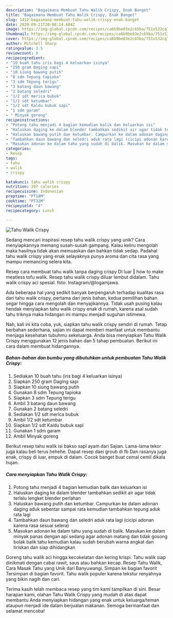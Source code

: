 ```yaml
---
description: "Bagaimana Membuat Tahu Walik Crispy, Enak Banget"
title: "Bagaimana Membuat Tahu Walik Crispy, Enak Banget"
slug: 1412-bagaimana-membuat-tahu-walik-crispy-enak-banget
date: 2020-09-21T20:08:14.684Z
image: https://img-global.cpcdn.com/recipes/ca6b9be83e2c65ba/751x532cq70/tahu-walik-crispy-foto-resep-utama.jpg
thumbnail: https://img-global.cpcdn.com/recipes/ca6b9be83e2c65ba/751x532cq70/tahu-walik-crispy-foto-resep-utama.jpg
cover: https://img-global.cpcdn.com/recipes/ca6b9be83e2c65ba/751x532cq70/tahu-walik-crispy-foto-resep-utama.jpg
author: Mitchell Sharp
ratingvalue: 3.5
reviewcount: 8
recipeingredient:
- "10 buah tahu iris bagi 4 keluarkan isinya"
- "250 gram Daging sapi"
- "10 siung bawang putih"
- "8 sdm Tepung tapioka"
- "3 sdm Tepung terigu"
- "3 batang daun bawang"
- "2 batang seledri"
- "1/2 sdt merica bubuk"
- "1/2 sdt ketumbar"
- "1/2 sdt Kaldu bubuk sapi"
- "1 sdm garam"
- " Minyak goreng"
recipeinstructions:
- "Potong tahu menjadi 4 bagian kemudian balik dan keluarkan isi"
- "Haluskan daging ke dalam blender tambahkan sedikit air agar tidak terlalu lengket blender perlahan"
- "Haluskan bawang putih dan ketumbar. Campurkan ke dalam adonan daging aduk sebentar sampai rata kemudian tambahkan tepung aduk rata lagi"
- "Tambahkan daun bawang dan seledri aduk rata lagi (cicipi adonan karena rasa sesuai selera)"
- "Masukan adonan ke dalam tahu yang sudah di balik. Masukan ke dalam minyak panas dengan api sedang agar adonan matang dan tidak gosong bolak balik tahu kemudian kalau sudah berubah warna angkat dan tiriskan dan siap dihidangkan"
categories:
- Resep
tags:
- tahu
- walik
- crispy

katakunci: tahu walik crispy 
nutrition: 207 calories
recipecuisine: Indonesian
preptime: "PT18M"
cooktime: "PT32M"
recipeyield: "4"
recipecategory: Lunch

---
```



![Tahu Walik Crispy](https://img-global.cpcdn.com/recipes/ca6b9be83e2c65ba/751x532cq70/tahu-walik-crispy-foto-resep-utama.jpg)

Sedang mencari inspirasi resep tahu walik crispy yang unik? Cara menyiapkannya memang susah-susah gampang. Kalau keliru mengolah maka hasilnya tidak akan memuaskan dan bahkan tidak sedap. Padahal tahu walik crispy yang enak selayaknya punya aroma dan cita rasa yang mampu memancing selera kita.

Resep cara membuat tahu walik tanpa daging crispy DI luar ‖ how to make meatless tofu walik. Resep tahu walik crispy diluar lembut didalam. Tahu walik crispy aci spesial. foto: Instagram/@logamjawa.

Ada beberapa hal yang sedikit banyak berpengaruh terhadap kualitas rasa dari tahu walik crispy, pertama dari jenis bahan, kedua pemilihan bahan segar hingga cara mengolah dan menyajikannya. Tidak usah pusing kalau hendak menyiapkan tahu walik crispy enak di rumah, karena asal sudah tahu triknya maka hidangan ini mampu menjadi suguhan istimewa.


Nah, kali ini kita coba, yuk, siapkan tahu walik crispy sendiri di rumah. Tetap berbahan sederhana, sajian ini dapat memberi manfaat untuk membantu menjaga kesehatan tubuhmu sekeluarga. Anda bisa menyiapkan Tahu Walik Crispy menggunakan 12 jenis bahan dan 5 tahap pembuatan. Berikut ini cara dalam membuat hidangannya.

<!--inarticleads1-->

##### Bahan-bahan dan bumbu yang dibutuhkan untuk pembuatan Tahu Walik Crispy:

1. Sediakan 10 buah tahu (iris bagi 4 keluarkan isinya)
1. Siapkan 250 gram Daging sapi
1. Siapkan 10 siung bawang putih
1. Gunakan 8 sdm Tepung tapioka
1. Siapkan 3 sdm Tepung terigu
1. Ambil 3 batang daun bawang
1. Gunakan 2 batang seledri
1. Sediakan 1/2 sdt merica bubuk
1. Ambil 1/2 sdt ketumbar
1. Siapkan 1/2 sdt Kaldu bubuk sapi
1. Gunakan 1 sdm garam
1. Ambil  Minyak goreng


Berikut resep tahu walik isi bakso sapi ayam dari Sajian. Lama-lama tekor juga kalau beli terus hehehe. Dapat resep daei groub di fb Dan rasanya juga enak, crispy di luar, empuk di dalam. Cocok banget buat cemal cemil dikala hujan. 

<!--inarticleads2-->

##### Cara menyiapkan Tahu Walik Crispy:

1. Potong tahu menjadi 4 bagian kemudian balik dan keluarkan isi
1. Haluskan daging ke dalam blender tambahkan sedikit air agar tidak terlalu lengket blender perlahan
1. Haluskan bawang putih dan ketumbar. Campurkan ke dalam adonan daging aduk sebentar sampai rata kemudian tambahkan tepung aduk rata lagi
1. Tambahkan daun bawang dan seledri aduk rata lagi (cicipi adonan karena rasa sesuai selera)
1. Masukan adonan ke dalam tahu yang sudah di balik. Masukan ke dalam minyak panas dengan api sedang agar adonan matang dan tidak gosong bolak balik tahu kemudian kalau sudah berubah warna angkat dan tiriskan dan siap dihidangkan


Goreng tahu walik aci hingga kecokelatan dan kering krispi. Tahu walik siap dinikmati dengan cabai rawit, saus atau bahkan kecap. Resep Tahu Walik, Cara Masak Tahu yang Unik dari Banyuwangi. Simpan ke bagian favorit Tersimpan di bagian favorit. Tahu walik populer karena tekstur renyahnya yang bikin nagih dan cari. 

Terima kasih telah membaca resep yang tim kami tampilkan di sini. Besar harapan kami, olahan Tahu Walik Crispy yang mudah di atas dapat membantu Anda menyiapkan hidangan yang enak untuk keluarga/teman ataupun menjadi ide dalam berjualan makanan. Semoga bermanfaat dan selamat mencoba!
